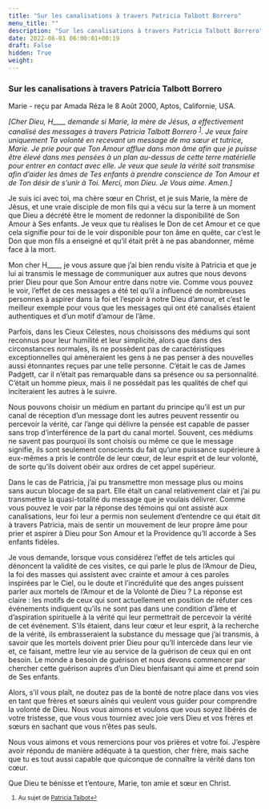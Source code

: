 ```yaml
---
title: "Sur les canalisations à travers Patricia Talbott Borrero"
menu_title: ""
description: "Sur les canalisations à travers Patricia Talbott Borrero"
date: 2022-06-01 06:00:01+00:19
draft: False
hidden: True
weight:
---
```

### Sur les canalisations à travers Patricia Talbott Borrero

Marie - reçu par Amada Réza le 8 Août 2000, Aptos, Californie, USA.

*[Cher Dieu, H____ demande si Marie, la mère de Jésus, a effectivement canalisé des messages à travers Patricia Talbott Borrero <sup id="a1">[1](#f1)</sup>. Je veux faire uniquement Ta volonté en recevant un message de ma sœur et tutrice, Marie. Je prie pour que Ton Amour afflue dans mon âme afin que je puisse être élevé dans mes pensées à un plan au-dessus de cette terre matérielle pour entrer en contact avec elle. Je veux que seule la vérité soit transmise afin d’aider les âmes de Tes enfants à prendre conscience de Ton Amour et de Ton désir de s’unir à Toi. Merci, mon Dieu. Je Vous aime. Amen.]*

Je suis ici avec toi, ma chère sœur en Christ, et je suis Marie, la mère de Jésus, et une vraie disciple de mon fils qui a vécu sur la terre à un moment que Dieu a décrété être le moment de redonner la disponibilité de Son Amour à Ses enfants. Je veux que tu réalises le Don de cet Amour et ce que cela signifie pour toi de le voir disponible pour ton âme en quête, car c’est le Don que mon fils a enseigné et qu’il était prêt à ne pas abandonner, même face à la mort.

Mon cher H____, je vous assure que j’ai bien rendu visite à Patricia et que je lui ai transmis le message de communiquer aux autres que nous devons prier Dieu pour que Son Amour entre dans notre vie. Comme vous pouvez le voir, l’effet de ces messages a été tel qu’il a influencé de nombreuses personnes à aspirer dans la foi et l’espoir à notre Dieu d’amour, et c’est le meilleur exemple pour vous que les messages qui ont été canalisés étaient authentiques et d’un motif d’amour de l’âme.

Parfois, dans les Cieux Célestes, nous choisissons des médiums qui sont reconnus pour leur humilité et leur simplicité, alors que dans des circonstances normales, ils ne possèdent pas de caractéristiques exceptionnelles qui amèneraient les gens à ne pas penser à des nouvelles aussi étonnantes reçues par une telle personne. C’était le cas de James Padgett, car il n’était pas remarquable dans sa présence ou sa personnalité. C’était un homme pieux, mais il ne possédait pas les qualités de chef qui inciteraient les autres à le suivre.

Nous pouvons choisir un médium en partant du principe qu’il est un pur canal de réception d’un message dont les autres peuvent ressentir ou percevoir la vérité, car l’ange qui délivre la pensée est capable de passer sans trop d’interférence de la part du canal mortel. Souvent, ces médiums ne savent pas pourquoi ils sont choisis ou même ce que le message signifie, ils sont seulement conscients du fait qu’une puissance supérieure à eux-mêmes a pris le contrôle de leur cœur, de leur esprit et de leur volonté, de sorte qu’ils doivent obéir aux ordres de cet appel supérieur.

Dans le cas de Patricia, j’ai pu transmettre mon message plus ou moins sans aucun blocage de sa part. Elle était un canal relativement clair et j’ai pu transmettre la quasi-totalité du message que je voulais délivrer. Comme vous pouvez le voir par la réponse des témoins qui ont assisté aux canalisations, leur foi leur a permis non seulement d’entendre ce qui était dit à travers Patricia, mais de sentir un mouvement de leur propre âme pour prier et aspirer à Dieu pour Son Amour et la Providence qu’Il accorde à Ses enfants fidèles.

Je vous demande, lorsque vous considérez l’effet de tels articles qui dénoncent la validité de ces visites, ce qui parle le plus de l’Amour de Dieu, la foi des masses qui assistent avec crainte et amour à ces paroles inspirées par le Ciel, ou le doute et l’incrédulité que des anges puissent parler aux mortels de l’Amour et de la Volonté de Dieu ? La réponse est claire : les motifs de ceux qui sont actuellement en position de réfuter ces événements indiquent qu’ils ne sont pas dans une condition d’âme et d’aspiration spirituelle à la vérité qui leur permettrait de percevoir la vérité de cet événement. S’ils étaient, dans leur cœur et leur esprit, à la recherche de la vérité, ils embrasseraient la substance du message que j’ai transmis, à savoir que les mortels doivent prier Dieu pour qu’Il intercède dans leur vie et, ce faisant, mettre leur vie au service de la guérison de ceux qui en ont besoin. Le monde a besoin de guérison et nous devons commencer par chercher cette guérison auprès d’un Dieu bienfaisant qui aime et prend soin de Ses enfants.

Alors, s’il vous plaît, ne doutez pas de la bonté de notre place dans vos vies en tant que frères et sœurs aînés qui veulent vous guider pour comprendre la volonté de Dieu. Nous vous aimons et voulons que vous soyez libérés de votre tristesse, que vous vous tourniez avec joie vers Dieu et vos frères et sœurs en sachant que vous n’êtes pas seuls.

Nous vous aimons et vous remercions pour vos prières et votre foi. J’espère avoir répondu de manière adéquate à ta question, cher frère, mais sache que tu es tout aussi capable que quiconque de connaître la vérité dans ton cœur.

Que Dieu te bénisse et t’entoure, Marie, ton amie et sœur en Christ.
<small>

1. <large id="f1"> Au sujet de [Patricia Talbot](https://www-piercedhearts-org.translate.goog/hearts_jesus_mary/apparitions/guardian_faith.html?_x_tr_sl=en&_x_tr_tl=fr&_x_tr_hl=fr&_x_tr_pto=sc)[↩](#a1)
